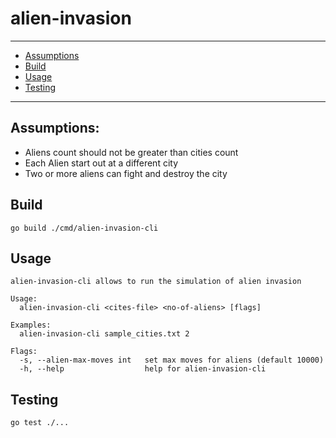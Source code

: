 # alien-invasion

---
* [Assumptions](#assumptions)
* [Build](#build)
* [Usage](#usage)
* [Testing](#testing)
---
## Assumptions:
* Aliens count should not be greater than cities count
* Each Alien start out at a different city
* Two or more aliens can fight and destroy the city

## Build
    go build ./cmd/alien-invasion-cli

## Usage
    alien-invasion-cli allows to run the simulation of alien invasion
    
    Usage:
      alien-invasion-cli <cites-file> <no-of-aliens> [flags]
    
    Examples:
      alien-invasion-cli sample_cities.txt 2
    
    Flags:
      -s, --alien-max-moves int   set max moves for aliens (default 10000)
      -h, --help                  help for alien-invasion-cli

## Testing
    go test ./...